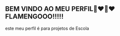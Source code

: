 ## BEM VINDO AO MEU PERFIL🖤❤🖤❤ FLAMENGOOO!!!!!

este meu perfil é para projetos de Escola 
<!--
**meupc2024/meupc2024** is a ✨ _special_ ✨ repository because its `README.md` (this file) appears on your GitHub profile.



-

